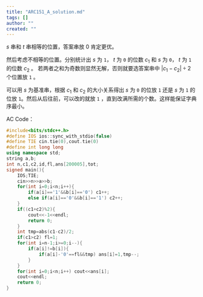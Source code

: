 ```yaml
---
title: "ARC151_A_solution.md"
tags: []
author: ""
created: ""
---
```


$s$ 串和 $t$ 串相等的位置，答案串放 $0$ 肯定更优。

然后考虑不相等的位置。分别统计出 $s$ 为 `1`， $t$ 为 `0` 的位数 $c_1$ 和 $s$ 为 `0`， $t$ 为 `1` 的位数 $c_2$ 。 若两者之和为奇数则显然无解，否则就要选答案串中 $|c_1-c_2|\div 2$ 个位置放 `1` 。

可以用 $s$ 为基准串，根据 $c_1$ 和 $c_2$ 的大小关系得出 $s$ 为 `0` 的位放 `1` 还是 $s$ 为 `1` 的位放 `1`。然后从后往前，可以改的就放 `1` ，直到改满所需的个数。这样能保证字典序最小。

AC Code：

```c++
#include<bits/stdc++.h>
#define IOS ios::sync_with_stdio(false)
#define TIE cin.tie(0),cout.tie(0) 
#define int long long
using namespace std;
string a,b;
int n,c1,c2,id,fl,ans[200005],tot;
signed main(){
	IOS;TIE;
	cin>>n>>a>>b;
	for(int i=0;i<n;i++){
		if(a[i]=='1'&&b[i]=='0') c1++;
		else if(a[i]=='0'&&b[i]=='1') c2++;
	}
	if((c1+c2)%2){
		cout<<-1<<endl;
		return 0;
	}
	int tmp=abs(c1-c2)/2;
	if(c1>c2) fl=1;
	for(int i=n-1;i>=0;i--){
		if(a[i]!=b[i]){
			if(a[i]-'0'==fl&&tmp) ans[i]=1,tmp--;
		}
	}
	for(int i=0;i<n;i++) cout<<ans[i];
	cout<<endl;
	return 0;
} 
```

